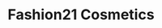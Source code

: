 ---
rank: 5
role: "Web Dev"
type: web-dev
title: "Fashion21 Cosmetics"
image: "fashion21.jpg"
link: "www.fashion21cosmetics.com"
bg-color: "2e3536"
---